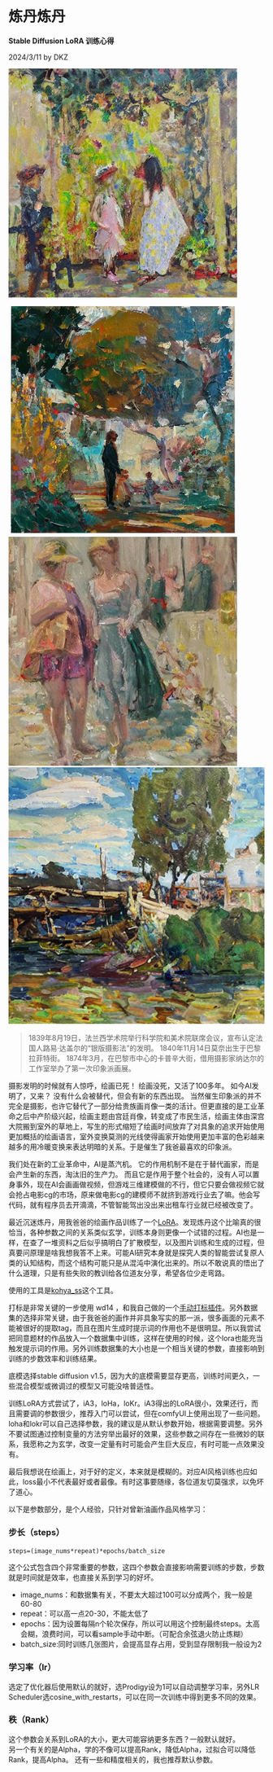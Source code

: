 # 炼丹炼丹

**Stable Diffusion LoRA 训练心得**

2024/3/11 by DKZ

![ZengXinStyle](./blogImg/48-1.jpeg)

![ZengXinStyle](./blogImg/48-2.jpeg)
![ZengXinStyle](./blogImg/48-3.jpeg)
![ZengXinStyle](./blogImg/48-4.png)

> 1839年8月19日，法兰西学术院举行科学院和美术院联席会议，宣布认定法国人路易·达盖尔的“银版摄影法”的发明。
> 1840年11月14日莫奈出生于巴黎拉菲特街。
> 1874年3月，在巴黎市中心的卡普辛大街，借用摄影家纳达尔的工作室举办了第一次印象派画展。

摄影发明的时候就有人惊呼，绘画已死！
绘画没死，又活了100多年。
如今AI发明了，又来？
没有什么会被替代，但会有新的东西出现。
当然催生印象派的并不完全是摄影，也许它替代了一部分给贵族画肖像一类的活计。但更直接的是工业革命之后中产阶级兴起，绘画主题由宫廷肖像，转变成了市民生活，绘画主体由深宫大院搬到室外的草地上，写生的形式缩短了绘画时间放弃了对具象的追求开始使用更加概括的绘画语言，室外变换莫测的光线使得画家开始使用更加丰富的色彩越来越多的用冷暖变换来表达明暗的关系。于是催生了我爸最喜欢的印象派。

我们处在新的工业革命中，AI是蒸汽机。
它的作用机制不是在于替代画家，而是会产生新的东西，淘汰旧的生产力。
而且它是作用于整个社会的，没有人可以置身事外，现在AI会画画做视频，但游戏三维建模做的不行，但它只要会做视频它就会抢占电影cg的市场，原来做电影cg的建模师不就挤到游戏行业去了嘛。他会写代码，就有程序员去开滴滴，不管智能驾出没出来出租车行业就已经被改变了。

最近沉迷炼丹，用我爸爸的绘画作品训练了一个[LoRA](https://civitai.com/models/337209/zengxinstyle)。发现炼丹这个比喻真的很恰当，各种参数之间的关系类似玄学，训练本身则更像一个试错的过程。AI也是一样，在查了一堆资料之后似乎搞明白了扩散模型，以及图片训练和生成的过程，但真要问原理是啥我想我答不上来。可能AI研究本身就是探究人类的智能尝试复原人类的认知结构，而这个结构可能只是从混沌中演化出来的。所以不敢说真的悟出了什么道理，只是有些失败的教训给各位道友分享，希望各位少走弯路。 

使用的工具是[kohya_ss](https://github.com/bmaltais/kohya_ss)这个工具。 

打标是非常关键的一步使用 wd14 ，和我自己做的一个[手动打标插件](https://github.com/davidkingzyb/SimpleTaggerEditor)。另外数据集的选择非常关键，由于我爸爸的画作并非具象写实的那一派，很多画面的元素不能被很好的提取tag，而且在图片生成时提示词的作用也不是很明显。所以我尝试把同意题材的作品放入一个数据集中训练，这样在使用的时候，这个lora也能充当触发提示词的作用。另外训练数据集的大小也是一个相当关键的参数，直接影响到训练的步数效率和训练结果。

底模选择stable diffusion v1.5，因为大的底模需要显存更高，训练时间更久，一些混合模型或微调过的模型又可能没啥普适性。  

训练LoRA方式尝试了，iA3，loHa，loKr。iA3得出的LoRA很小，效果还行，而且需要调的参数很少，推荐入门可以尝试，但在comfyUI上使用出现了一些问题。loha和lokr可以自己选择参数，我的建议是从默认参数开始，根据需要调整。另外不要试图通过控制变量的方法穷举出最好的效果，这些参数之间存在一些微妙的联系，我愿称之为玄学，改变一定量有时可能会产生巨大反应，有时可能一点效果没有。  

最后我想说在绘画上，对于好的定义，本来就是模糊的。对应AI风格训练也应如此，loss最小不代表最好或者最像。有时这事要随缘，各位道友切莫强求，以免坏了道心。  

以下是参数部分，是个人经验，只针对曾新油画作品风格学习：

### 步长（steps）

`steps=(image_nums*repeat)*epochs/batch_size`

这个公式包含四个非常重要的参数，这四个参数会直接影响需要训练的步数，步数就是时间就是效率，也直接关系到学习的好坏。    
- image_nums：和数据集有关，不要太大超过100可以分成两个，我一般是60-80  
- repeat：可以高一点20-30，不能太低了  
- epochs：因为设置每隔n个轮次保存，所以可以用这个控制最终steps。太高会糊，浪费时间，可以看sample手动中断。（可配合余弦退火防止炼糊）    
- batch_size:同时训练几张图片，会提高显存占用，受到显存限制我一般设为2  

### 学习率（lr）

选定了优化器后使用默认的就好，选Prodigy设为1可以自动调整学习率，另外LR Scheduler选cosine_with_restarts，可以在同一次训练中得到更多不同的效果。

### 秩（Rank）

这个参数会关系到LoRA的大小，更大可能容纳更多东西？一般默认就好。  
另一个有关的是Alpha，学的不像可以提高Rank，降低Alpha，过拟合可以降低Rank，提高Alpha。
还有一些和精度相关的，我也推荐默认参数。  





